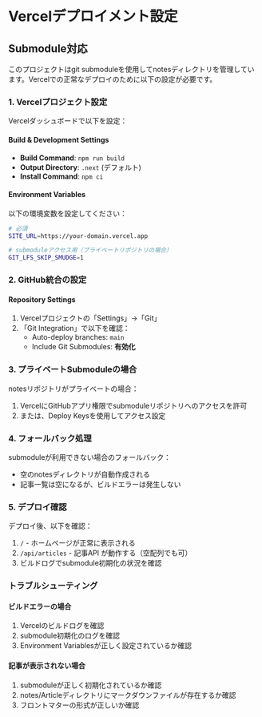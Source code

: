 # Vercelデプロイメント設定

## Submodule対応

このプロジェクトはgit submoduleを使用してnotesディレクトリを管理しています。Vercelでの正常なデプロイのために以下の設定が必要です。

### 1. Vercelプロジェクト設定

Vercelダッシュボードで以下を設定：

#### Build & Development Settings
- **Build Command**: `npm run build`
- **Output Directory**: `.next` (デフォルト)
- **Install Command**: `npm ci`

#### Environment Variables
以下の環境変数を設定してください：

```bash
# 必須
SITE_URL=https://your-domain.vercel.app

# submoduleアクセス用（プライベートリポジトリの場合）
GIT_LFS_SKIP_SMUDGE=1
```

### 2. GitHub統合の設定

#### Repository Settings
1. Vercelプロジェクトの「Settings」→「Git」
2. 「Git Integration」で以下を確認：
   - Auto-deploy branches: `main`
   - Include Git Submodules: **有効化**

### 3. プライベートSubmoduleの場合

notesリポジトリがプライベートの場合：

1. VercelにGitHubアプリ権限でsubmoduleリポジトリへのアクセスを許可
2. または、Deploy Keysを使用してアクセス設定

### 4. フォールバック処理

submoduleが利用できない場合のフォールバック：
- 空のnotesディレクトリが自動作成される
- 記事一覧は空になるが、ビルドエラーは発生しない

### 5. デプロイ確認

デプロイ後、以下を確認：
1. `/` - ホームページが正常に表示される
2. `/api/articles` - 記事API が動作する（空配列でも可）
3. ビルドログでsubmodule初期化の状況を確認

### トラブルシューティング

#### ビルドエラーの場合
1. Vercelのビルドログを確認
2. submodule初期化のログを確認
3. Environment Variablesが正しく設定されているか確認

#### 記事が表示されない場合
1. submoduleが正しく初期化されているか確認
2. notes/Articleディレクトリにマークダウンファイルが存在するか確認
3. フロントマターの形式が正しいか確認